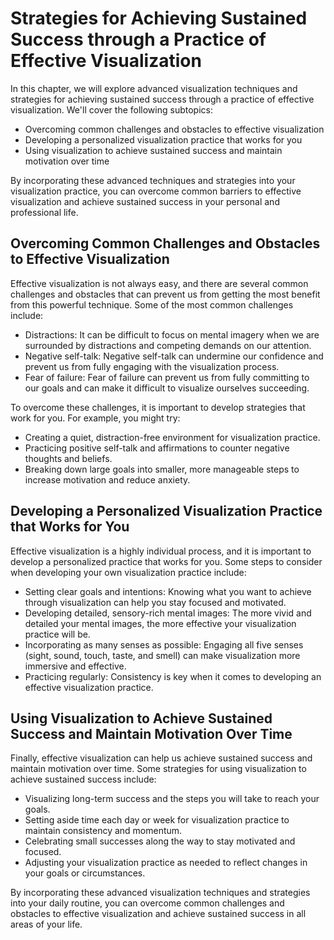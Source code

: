 Strategies for Achieving Sustained Success through a Practice of Effective Visualization
=====================================================================================================================================================

In this chapter, we will explore advanced visualization techniques and strategies for achieving sustained success through a practice of effective visualization. We'll cover the following subtopics:

* Overcoming common challenges and obstacles to effective visualization
* Developing a personalized visualization practice that works for you
* Using visualization to achieve sustained success and maintain motivation over time

By incorporating these advanced techniques and strategies into your visualization practice, you can overcome common barriers to effective visualization and achieve sustained success in your personal and professional life.

Overcoming Common Challenges and Obstacles to Effective Visualization
---------------------------------------------------------------------

Effective visualization is not always easy, and there are several common challenges and obstacles that can prevent us from getting the most benefit from this powerful technique. Some of the most common challenges include:

* Distractions: It can be difficult to focus on mental imagery when we are surrounded by distractions and competing demands on our attention.
* Negative self-talk: Negative self-talk can undermine our confidence and prevent us from fully engaging with the visualization process.
* Fear of failure: Fear of failure can prevent us from fully committing to our goals and can make it difficult to visualize ourselves succeeding.

To overcome these challenges, it is important to develop strategies that work for you. For example, you might try:

* Creating a quiet, distraction-free environment for visualization practice.
* Practicing positive self-talk and affirmations to counter negative thoughts and beliefs.
* Breaking down large goals into smaller, more manageable steps to increase motivation and reduce anxiety.

Developing a Personalized Visualization Practice that Works for You
-------------------------------------------------------------------

Effective visualization is a highly individual process, and it is important to develop a personalized practice that works for you. Some steps to consider when developing your own visualization practice include:

* Setting clear goals and intentions: Knowing what you want to achieve through visualization can help you stay focused and motivated.
* Developing detailed, sensory-rich mental images: The more vivid and detailed your mental images, the more effective your visualization practice will be.
* Incorporating as many senses as possible: Engaging all five senses (sight, sound, touch, taste, and smell) can make visualization more immersive and effective.
* Practicing regularly: Consistency is key when it comes to developing an effective visualization practice.

Using Visualization to Achieve Sustained Success and Maintain Motivation Over Time
----------------------------------------------------------------------------------

Finally, effective visualization can help us achieve sustained success and maintain motivation over time. Some strategies for using visualization to achieve sustained success include:

* Visualizing long-term success and the steps you will take to reach your goals.
* Setting aside time each day or week for visualization practice to maintain consistency and momentum.
* Celebrating small successes along the way to stay motivated and focused.
* Adjusting your visualization practice as needed to reflect changes in your goals or circumstances.

By incorporating these advanced visualization techniques and strategies into your daily routine, you can overcome common challenges and obstacles to effective visualization and achieve sustained success in all areas of your life.
